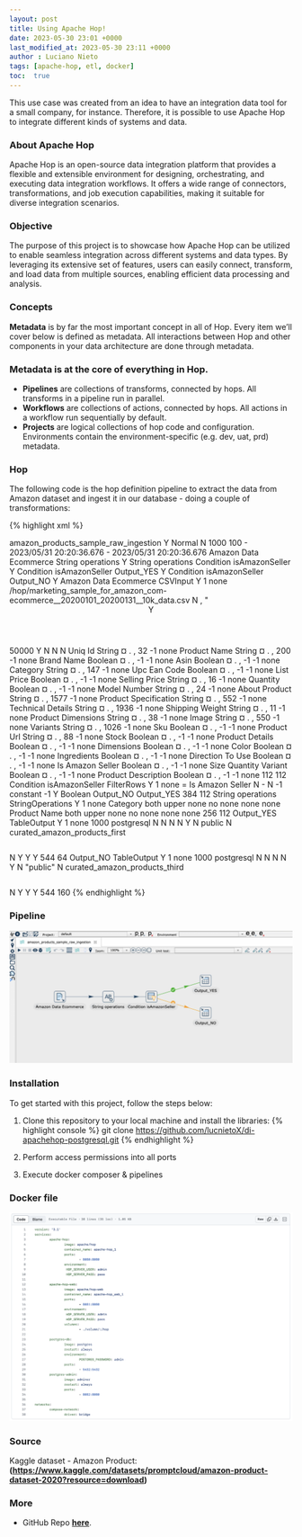 ```yaml
---
layout: post
title: Using Apache Hop!
date: 2023-05-30 23:01 +0000
last_modified_at: 2023-05-30 23:11 +0000
author : Luciano Nieto
tags: [apache-hop, etl, docker]
toc:  true
---
```


This use case was created from an idea to have an integration data tool for a small company, for instance.
Therefore, it is possible to use Apache Hop to integrate different kinds of systems and data.

### About Apache Hop
Apache Hop is an open-source data integration platform that provides a flexible and extensible environment for designing, orchestrating, and executing data integration workflows. It offers a wide range of connectors, transformations, and job execution capabilities, making it suitable for diverse integration scenarios.

### Objective
The purpose of this project is to showcase how Apache Hop can be utilized to enable seamless integration across different systems and data types. By leveraging its extensive set of features, users can easily connect, transform, and load data from multiple sources, enabling efficient data processing and analysis.

### Concepts
**Metadata** is by far the most important concept in all of Hop. Every item we’ll cover below is defined as metadata. 
All interactions between Hop and other components in your data architecture are done through metadata. 
### Metadata is at the core of everything in Hop.
- **Pipelines** are collections of transforms, connected by hops. All transforms in a pipeline run in parallel.
- **Workflows** are collections of actions, connected by hops. All actions in a workflow run sequentially by default.
- **Projects** are logical collections of hop code and configuration. Environments contain the environment-specific (e.g. dev, uat, prd) metadata.

### Hop
The following code is the hop definition pipeline to extract the data from Amazon dataset and ingest it in our database - doing a couple of transformations:

{% highlight xml %}
<?xml version="1.0" encoding="UTF-8"?>
<pipeline>
  <info>
    <name>amazon_products_sample_raw_ingestion</name>
    <name_sync_with_filename>Y</name_sync_with_filename>
    <description/>
    <extended_description/>
    <pipeline_version/>
    <pipeline_type>Normal</pipeline_type>
    <parameters>
    </parameters>
    <capture_transform_performance>N</capture_transform_performance>
    <transform_performance_capturing_delay>1000</transform_performance_capturing_delay>
    <transform_performance_capturing_size_limit>100</transform_performance_capturing_size_limit>
    <created_user>-</created_user>
    <created_date>2023/05/31 20:20:36.676</created_date>
    <modified_user>-</modified_user>
    <modified_date>2023/05/31 20:20:36.676</modified_date>
  </info>
  <notepads>
  </notepads>
  <order>
    <hop>
      <from>Amazon Data Ecommerce</from>
      <to>String operations</to>
      <enabled>Y</enabled>
    </hop>
    <hop>
      <from>String operations</from>
      <to>Condition isAmazonSeller</to>
      <enabled>Y</enabled>
    </hop>
    <hop>
      <from>Condition isAmazonSeller</from>
      <to>Output_YES</to>
      <enabled>Y</enabled>
    </hop>
    <hop>
      <from>Condition isAmazonSeller</from>
      <to>Output_NO</to>
      <enabled>Y</enabled>
    </hop>
  </order>
  <transform>
    <name>Amazon Data Ecommerce</name>
    <type>CSVInput</type>
    <description/>
    <distribute>Y</distribute>
    <custom_distribution/>
    <copies>1</copies>
    <partitioning>
      <method>none</method>
      <schema_name/>
    </partitioning>
    <filename>/hop/marketing_sample_for_amazon_com-ecommerce__20200101_20200131__10k_data.csv</filename>
    <filename_field/>
    <rownum_field/>
    <include_filename>N</include_filename>
    <separator>,</separator>
    <enclosure>"</enclosure>
    <header>Y</header>
    <buffer_size>50000</buffer_size>
    <lazy_conversion>Y</lazy_conversion>
    <add_filename_result>N</add_filename_result>
    <parallel>N</parallel>
    <newline_possible>N</newline_possible>
    <encoding/>
    <fields>
      <field>
        <name>Uniq Id</name>
        <type>String</type>
        <format/>
        <currency>¤</currency>
        <decimal>.</decimal>
        <group>,</group>
        <length>32</length>
        <precision>-1</precision>
        <trim_type>none</trim_type>
      </field>
      <field>
        <name>Product Name</name>
        <type>String</type>
        <format/>
        <currency>¤</currency>
        <decimal>.</decimal>
        <group>,</group>
        <length>200</length>
        <precision>-1</precision>
        <trim_type>none</trim_type>
      </field>
      <field>
        <name>Brand Name</name>
        <type>Boolean</type>
        <format/>
        <currency>¤</currency>
        <decimal>.</decimal>
        <group>,</group>
        <length>-1</length>
        <precision>-1</precision>
        <trim_type>none</trim_type>
      </field>
      <field>
        <name>Asin</name>
        <type>Boolean</type>
        <format/>
        <currency>¤</currency>
        <decimal>.</decimal>
        <group>,</group>
        <length>-1</length>
        <precision>-1</precision>
        <trim_type>none</trim_type>
      </field>
      <field>
        <name>Category</name>
        <type>String</type>
        <format/>
        <currency>¤</currency>
        <decimal>.</decimal>
        <group>,</group>
        <length>147</length>
        <precision>-1</precision>
        <trim_type>none</trim_type>
      </field>
      <field>
        <name>Upc Ean Code</name>
        <type>Boolean</type>
        <format/>
        <currency>¤</currency>
        <decimal>.</decimal>
        <group>,</group>
        <length>-1</length>
        <precision>-1</precision>
        <trim_type>none</trim_type>
      </field>
      <field>
        <name>List Price</name>
        <type>Boolean</type>
        <format/>
        <currency>¤</currency>
        <decimal>.</decimal>
        <group>,</group>
        <length>-1</length>
        <precision>-1</precision>
        <trim_type>none</trim_type>
      </field>
      <field>
        <name>Selling Price</name>
        <type>String</type>
        <format/>
        <currency>¤</currency>
        <decimal>.</decimal>
        <group>,</group>
        <length>16</length>
        <precision>-1</precision>
        <trim_type>none</trim_type>
      </field>
      <field>
        <name>Quantity</name>
        <type>Boolean</type>
        <format/>
        <currency>¤</currency>
        <decimal>.</decimal>
        <group>,</group>
        <length>-1</length>
        <precision>-1</precision>
        <trim_type>none</trim_type>
      </field>
      <field>
        <name>Model Number</name>
        <type>String</type>
        <format/>
        <currency>¤</currency>
        <decimal>.</decimal>
        <group>,</group>
        <length>24</length>
        <precision>-1</precision>
        <trim_type>none</trim_type>
      </field>
      <field>
        <name>About Product</name>
        <type>String</type>
        <format/>
        <currency>¤</currency>
        <decimal>.</decimal>
        <group>,</group>
        <length>1577</length>
        <precision>-1</precision>
        <trim_type>none</trim_type>
      </field>
      <field>
        <name>Product Specification</name>
        <type>String</type>
        <format/>
        <currency>¤</currency>
        <decimal>.</decimal>
        <group>,</group>
        <length>552</length>
        <precision>-1</precision>
        <trim_type>none</trim_type>
      </field>
      <field>
        <name>Technical Details</name>
        <type>String</type>
        <format/>
        <currency>¤</currency>
        <decimal>.</decimal>
        <group>,</group>
        <length>1936</length>
        <precision>-1</precision>
        <trim_type>none</trim_type>
      </field>
      <field>
        <name>Shipping Weight</name>
        <type>String</type>
        <format/>
        <currency>¤</currency>
        <decimal>.</decimal>
        <group>,</group>
        <length>11</length>
        <precision>-1</precision>
        <trim_type>none</trim_type>
      </field>
      <field>
        <name>Product Dimensions</name>
        <type>String</type>
        <format/>
        <currency>¤</currency>
        <decimal>.</decimal>
        <group>,</group>
        <length>38</length>
        <precision>-1</precision>
        <trim_type>none</trim_type>
      </field>
      <field>
        <name>Image</name>
        <type>String</type>
        <format/>
        <currency>¤</currency>
        <decimal>.</decimal>
        <group>,</group>
        <length>550</length>
        <precision>-1</precision>
        <trim_type>none</trim_type>
      </field>
      <field>
        <name>Variants</name>
        <type>String</type>
        <format/>
        <currency>¤</currency>
        <decimal>.</decimal>
        <group>,</group>
        <length>1026</length>
        <precision>-1</precision>
        <trim_type>none</trim_type>
      </field>
      <field>
        <name>Sku</name>
        <type>Boolean</type>
        <format/>
        <currency>¤</currency>
        <decimal>.</decimal>
        <group>,</group>
        <length>-1</length>
        <precision>-1</precision>
        <trim_type>none</trim_type>
      </field>
      <field>
        <name>Product Url</name>
        <type>String</type>
        <format/>
        <currency>¤</currency>
        <decimal>.</decimal>
        <group>,</group>
        <length>88</length>
        <precision>-1</precision>
        <trim_type>none</trim_type>
      </field>
      <field>
        <name>Stock</name>
        <type>Boolean</type>
        <format/>
        <currency>¤</currency>
        <decimal>.</decimal>
        <group>,</group>
        <length>-1</length>
        <precision>-1</precision>
        <trim_type>none</trim_type>
      </field>
      <field>
        <name>Product Details</name>
        <type>Boolean</type>
        <format/>
        <currency>¤</currency>
        <decimal>.</decimal>
        <group>,</group>
        <length>-1</length>
        <precision>-1</precision>
        <trim_type>none</trim_type>
      </field>
      <field>
        <name>Dimensions</name>
        <type>Boolean</type>
        <format/>
        <currency>¤</currency>
        <decimal>.</decimal>
        <group>,</group>
        <length>-1</length>
        <precision>-1</precision>
        <trim_type>none</trim_type>
      </field>
      <field>
        <name>Color</name>
        <type>Boolean</type>
        <format/>
        <currency>¤</currency>
        <decimal>.</decimal>
        <group>,</group>
        <length>-1</length>
        <precision>-1</precision>
        <trim_type>none</trim_type>
      </field>
      <field>
        <name>Ingredients</name>
        <type>Boolean</type>
        <format/>
        <currency>¤</currency>
        <decimal>.</decimal>
        <group>,</group>
        <length>-1</length>
        <precision>-1</precision>
        <trim_type>none</trim_type>
      </field>
      <field>
        <name>Direction To Use</name>
        <type>Boolean</type>
        <format/>
        <currency>¤</currency>
        <decimal>.</decimal>
        <group>,</group>
        <length>-1</length>
        <precision>-1</precision>
        <trim_type>none</trim_type>
      </field>
      <field>
        <name>Is Amazon Seller</name>
        <type>Boolean</type>
        <format/>
        <currency>¤</currency>
        <decimal>.</decimal>
        <group>,</group>
        <length>-1</length>
        <precision>-1</precision>
        <trim_type>none</trim_type>
      </field>
      <field>
        <name>Size Quantity Variant</name>
        <type>Boolean</type>
        <format/>
        <currency>¤</currency>
        <decimal>.</decimal>
        <group>,</group>
        <length>-1</length>
        <precision>-1</precision>
        <trim_type>none</trim_type>
      </field>
      <field>
        <name>Product Description</name>
        <type>Boolean</type>
        <format/>
        <currency>¤</currency>
        <decimal>.</decimal>
        <group>,</group>
        <length>-1</length>
        <precision>-1</precision>
        <trim_type>none</trim_type>
      </field>
    </fields>
    <attributes/>
    <GUI>
      <xloc>112</xloc>
      <yloc>112</yloc>
    </GUI>
  </transform>
  <transform>
    <name>Condition isAmazonSeller</name>
    <type>FilterRows</type>
    <description/>
    <distribute>Y</distribute>
    <custom_distribution/>
    <copies>1</copies>
    <partitioning>
      <method>none</method>
      <schema_name/>
    </partitioning>
    <compare>
      <condition>
        <conditions>
</conditions>
        <function>=</function>
        <leftvalue>Is Amazon Seller</leftvalue>
        <negated>N</negated>
        <operator>-</operator>
        <value>
          <isnull>N</isnull>
          <length>-1</length>
          <name>constant</name>
          <precision>-1</precision>
          <text>Y</text>
          <type>Boolean</type>
        </value>
      </condition>
    </compare>
    <send_false_to>Output_NO</send_false_to>
    <send_true_to>Output_YES</send_true_to>
    <attributes/>
    <GUI>
      <xloc>384</xloc>
      <yloc>112</yloc>
    </GUI>
  </transform>
  <transform>
    <name>String operations</name>
    <type>StringOperations</type>
    <description/>
    <distribute>Y</distribute>
    <custom_distribution/>
    <copies>1</copies>
    <partitioning>
      <method>none</method>
      <schema_name/>
    </partitioning>
    <fields>
      <field>
        <in_stream_name>Category</in_stream_name>
        <out_stream_name/>
        <trim_type>both</trim_type>
        <lower_upper>upper</lower_upper>
        <padding_type>none</padding_type>
        <pad_char/>
        <pad_len/>
        <init_cap>no</init_cap>
        <mask_xml>none</mask_xml>
        <digits>none</digits>
        <remove_special_characters>none</remove_special_characters>
      </field>
      <field>
        <in_stream_name>Product Name</in_stream_name>
        <out_stream_name/>
        <trim_type>both</trim_type>
        <lower_upper>upper</lower_upper>
        <padding_type>none</padding_type>
        <pad_char/>
        <pad_len/>
        <init_cap>no</init_cap>
        <mask_xml>none</mask_xml>
        <digits>none</digits>
        <remove_special_characters>none</remove_special_characters>
      </field>
    </fields>
    <attributes/>
    <GUI>
      <xloc>256</xloc>
      <yloc>112</yloc>
    </GUI>
  </transform>
  <transform>
    <name>Output_YES</name>
    <type>TableOutput</type>
    <description/>
    <distribute>Y</distribute>
    <custom_distribution/>
    <copies>1</copies>
    <partitioning>
      <method>none</method>
      <schema_name/>
    </partitioning>
    <commit>1000</commit>
    <connection>postgresql</connection>
    <fields>
</fields>
    <ignore_errors>N</ignore_errors>
    <only_when_have_rows>N</only_when_have_rows>
    <partitioning_daily>N</partitioning_daily>
    <partitioning_enabled>N</partitioning_enabled>
    <partitioning_field/>
    <partitioning_monthly>Y</partitioning_monthly>
    <return_field/>
    <return_keys>N</return_keys>
    <schema>public</schema>
    <specify_fields>N</specify_fields>
    <table>curated_amazon_products_first</table>
    <tablename_field/>
    <tablename_in_field>N</tablename_in_field>
    <tablename_in_table>Y</tablename_in_table>
    <truncate>Y</truncate>
    <use_batch>Y</use_batch>
    <attributes/>
    <GUI>
      <xloc>544</xloc>
      <yloc>64</yloc>
    </GUI>
  </transform>
  <transform>
    <name>Output_NO</name>
    <type>TableOutput</type>
    <description/>
    <distribute>Y</distribute>
    <custom_distribution/>
    <copies>1</copies>
    <partitioning>
      <method>none</method>
      <schema_name/>
    </partitioning>
    <commit>1000</commit>
    <connection>postgresql</connection>
    <fields>
</fields>
    <ignore_errors>N</ignore_errors>
    <only_when_have_rows>N</only_when_have_rows>
    <partitioning_daily>N</partitioning_daily>
    <partitioning_enabled>N</partitioning_enabled>
    <partitioning_field/>
    <partitioning_monthly>Y</partitioning_monthly>
    <return_field/>
    <return_keys>N</return_keys>
    <schema>"public"</schema>
    <specify_fields>N</specify_fields>
    <table>curated_amazon_products_third</table>
    <tablename_field/>
    <tablename_in_field>N</tablename_in_field>
    <tablename_in_table>Y</tablename_in_table>
    <truncate>Y</truncate>
    <use_batch>Y</use_batch>
    <attributes/>
    <GUI>
      <xloc>544</xloc>
      <yloc>160</yloc>
    </GUI>
  </transform>
  <transform_error_handling>
  </transform_error_handling>
  <attributes/>
</pipeline>
{% endhighlight %}

### Pipeline
![data](/imgs/hop2.jpeg)

### Installation
To get started with this project, follow the steps below:

1. Clone this repository to your local machine and install the libraries:
{% highlight console %}
   git clone https://github.com/lucnietoX/di-apachehop-postgresql.git
{% endhighlight %}
   
2. Perform access permissions into all ports
3. Execute docker composer & pipelines

### Docker file
![data](/imgs/hop1.png)

### Source
Kaggle dataset - Amazon Product: **(https://www.kaggle.com/datasets/promptcloud/amazon-product-dataset-2020?resource=download)**

### More

- GitHub Repo **[here](https://github.com/lucnietoX/di-apachehop-postgresql.git)**.
